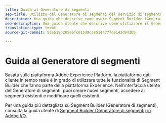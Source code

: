 ```yaml
---
title: Guida al Generatore di segmenti
seo-title: Utilizzo del Generatore di segmenti del servizio di segmentazione nella piattaforma dati cliente in tempo reale
description: Una guida che descrive come usare Segment Builder (Generatore di segmenti).
seo-description: Una guida utente che descrive come utilizzare il Generatore di segmenti del servizio di segmentazione sulla piattaforma dati cliente in tempo reale.
translation-type: tm+mt
source-git-commit: 55e615d205e6fc015d8ca8514477fde143d943b5

---
```



# Guida al Generatore di segmenti

Basata sulla piattaforma Adobe Experience Platform, la piattaforma dati cliente in tempo reale è in grado di utilizzare tutte le funzionalità di Segment Builder che fanno parte della piattaforma Experience. Nell&#39;interfaccia utente del Generatore di segmenti, puoi creare nuovi segmenti, accedere ai segmenti esistenti e modificare quelli esistenti.

Per una guida più dettagliata su Segment Builder (Generatore di segmenti), consulta la guida utente di [Segment Builder (Generatore di segmenti) in Adobe I/O](https://www.adobe.io/apis/experienceplatform/home/profile-identity-segmentation/profile-identity-segmentation-services.html#!api-specification/markdown/narrative/technical_overview/segmentation/segment-builder-guide.md).
